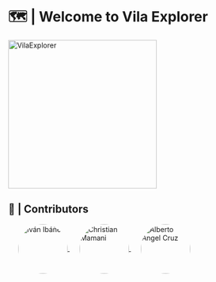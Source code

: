 # 🗺️ | Welcome to Vila Explorer
<img src="https://github.com/christian1dam/vilaexplorer/blob/feature/signIn/assets/images/VilaExplorer.png" alt="VilaExplorer" width="300"/>

## 🙎 | Contributors

<p align="left">
  <a href="https://github.com/Cobra0467" style="margin-left: 20px;">
    <img src="https://github.com/Cobra0467.png" width="100" height="100" style="border-radius: 50%; vertical-align: middle;" alt="Iván Ibáñez"/>
  </a>
  <a href="https://github.com/christian1dam" style="margin-left: 20px;">
    <img src="https://github.com/christian1dam.png" width="100" height="100" style="border-radius: 50%; vertical-align: middle;" alt="Christian Mamani"/>
  </a>
  <a href="https://github.com/aangelcruzmx" style="margin-left: 20px;">
    <img src="https://github.com/aangelcruzmx.png" width="100" height="100" style="border-radius: 50%; vertical-align: middle;" alt="Alberto Ángel Cruz"/>
  </a>
</p>

